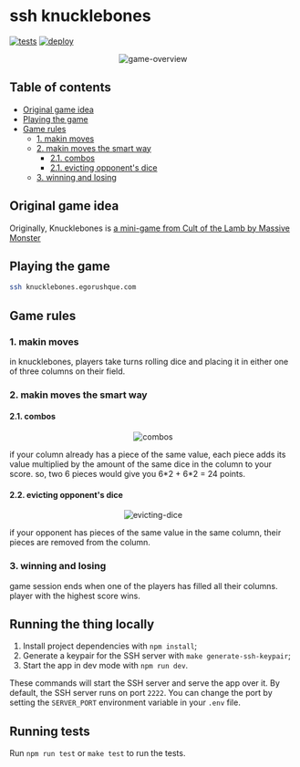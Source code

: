 # ssh knucklebones

[![tests](https://github.com/arf1e/ssh-knucklebones/actions/workflows/node.js.yml/badge.svg)](https://github.com/arf1e/ssh-knucklebones/actions/workflows/node.js.yml) [![deploy](https://github.com/arf1e/ssh-knucklebones/actions/workflows/deploy.yml/badge.svg)](https://github.com/arf1e/ssh-knucklebones/actions/workflows/deploy.yml)

<p align="center">
<img src="https://github.com/user-attachments/assets/96168f36-6ed0-4f3d-a45c-a5d3231d2052" alt="game-overview" />
</p>

## Table of contents

- [Original game idea](#original-game-idea)
- [Playing the game](#playing-the-game)
- [Game rules](#game-rules)
  - [1. makin moves](#1-makin-moves)
  - [2. makin moves the smart way](#2-makin-moves-the-smart-way)
    - [2.1. combos](#21-combos)
    - [2.1. evicting opponent's dice](#21-evicting-opponents-dice)
  - [3. winning and losing](#3-winning-and-losing)

## Original game idea

Originally, Knucklebones is [a mini-game from Cult of the Lamb by Massive Monster](https://cult-of-the-lamb.fandom.com/wiki/Knucklebones)

## Playing the game

```bash
ssh knucklebones.egorushque.com
```

## Game rules

### 1. makin moves

in knucklebones, players take turns rolling dice and placing it in either one of three columns on their field.

### 2. makin moves the smart way

#### 2.1. combos

<p align="center">
  <img src="https://github.com/user-attachments/assets/4ab45905-4b5e-43d5-b298-4e47f4dc229c" alt="combos" />
</p>
if your column already has a piece of the same value, each piece adds its value multiplied by the amount of the same dice in the column to your score. so, two 6 pieces would give you 6*2 + 6*2 = 24 points.

#### 2.2. evicting opponent's dice

<p align="center">
  <img src="https://github.com/user-attachments/assets/1b16b2a6-e14f-43b4-9785-fe973a411f7e" alt="evicting-dice" />
</p>
if your opponent has pieces of the same value in the same column, their pieces are removed from the column.

### 3. winning and losing

game session ends when one of the players has filled all their columns. player with the highest score wins.

## Running the thing locally

1. Install project dependencies with `npm install`;
2. Generate a keypair for the SSH server with `make generate-ssh-keypair`;
3. Start the app in dev mode with `npm run dev`.

These commands will start the SSH server and serve the app over it. By default, the SSH server runs on port `2222`.
You can change the port by setting the `SERVER_PORT` environment variable in your `.env` file.

## Running tests

Run `npm run test` or `make test` to run the tests.
